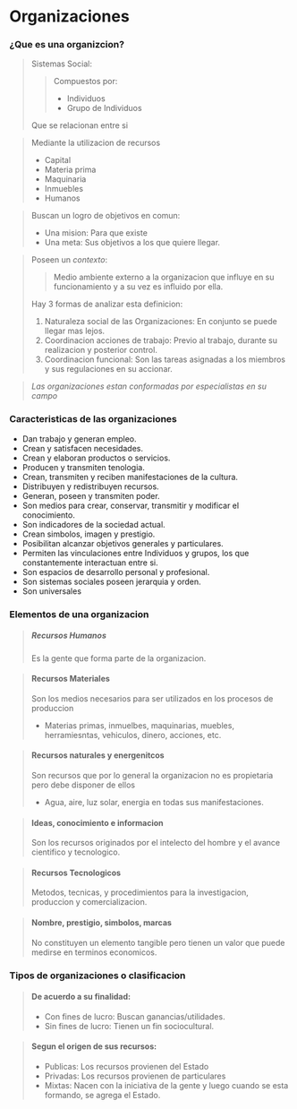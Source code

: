 # Organizaciones
### ¿Que es una organizcion?

> Sistemas Social:
>> Compuestos por:
>> - Individuos  
>> - Grupo de Individuos  
>  
>Que se relacionan entre si  

> Mediante la utilizacion de recursos
>- Capital
>- Materia prima
>- Maquinaria
>- Inmuebles
>- Humanos


> Buscan un logro de objetivos en comun:
>- Una mision: Para que existe  
>- Una meta: Sus objetivos a los que quiere llegar.

> Poseen un *contexto*:
>> Medio ambiente externo a la organizacion que influye en su funcionamiento y a 
su vez es influido por ella.
>
>Hay 3 formas de analizar esta definicion:  
>1. Naturaleza social de las Organizaciones: En conjunto se puede llegar mas lejos.
>2. Coordinacion acciones de trabajo: Previo al trabajo, durante su realizacion 
y posterior control.
>3. Coordinacion funcional: Son las tareas asignadas a los miembros y sus 
regulaciones en su accionar.

>*Las organizaciones estan conformadas por especialistas en su campo*

### Caracteristicas de las organizaciones

- Dan trabajo y generan empleo.  
- Crean y satisfacen necesidades.  
- Crean y elaboran productos o servicios.  
- Producen y transmiten tenologia. 
- Crean, transmiten y reciben manifestaciones de la cultura.  
- Distribuyen y redistribuyen recursos.  
- Generan, poseen y transmiten poder.  
- Son medios para crear, conservar, transmitir y modificar el conocimiento.  
- Son indicadores de la sociedad actual.  
- Crean simbolos, imagen y prestigio.  
- Posibilitan alcanzar objetivos generales y particulares.  
- Permiten las vinculaciones entre Individuos y grupos, los que constantemente 
interactuan entre si.  
- Son espacios de desarrollo personal y profesional.
- Son sistemas sociales poseen jerarquia y orden.
- Son universales 


### Elementos de una organizacion

>##### Recursos Humanos 
> Es la gente que forma parte de la organizacion.

>#### Recursos Materiales
> Son los medios necesarios para ser utilizados en los procesos de produccion
>- Materias primas, inmuelbes, maquinarias, muebles, herramiesntas, vehiculos, dinero, acciones, etc.

>#### Recursos naturales y energenitcos
> Son recursos que por lo general la organizacion no es propietaria pero debe disponer de ellos
>- Agua, aire, luz solar, energia en todas sus manifestaciones.

>#### Ideas, conocimiento e informacion
> Son los recursos originados por el intelecto del hombre y el avance cientifico y tecnologico.

>#### Recursos Tecnologicos
> Metodos, tecnicas, y procedimientos para la investigacion, produccion y comercializacion.

>#### Nombre, prestigio, simbolos, marcas
> No constituyen un elemento tangible pero tienen un valor que puede medirse en terminos economicos.

### Tipos de organizaciones o clasificacion

>#### De acuerdo a su finalidad:  
>- Con fines de lucro: Buscan ganancias/utilidades.  
>- Sin fines de lucro: Tienen un fin sociocultural.

>#### Segun el origen de sus recursos:  
>- Publicas: Los recursos provienen del Estado
>- Privadas: Los recursos provienen de particulares
>- Mixtas: Nacen con la iniciativa de la gente y luego cuando se esta formando, se agrega el Estado.
